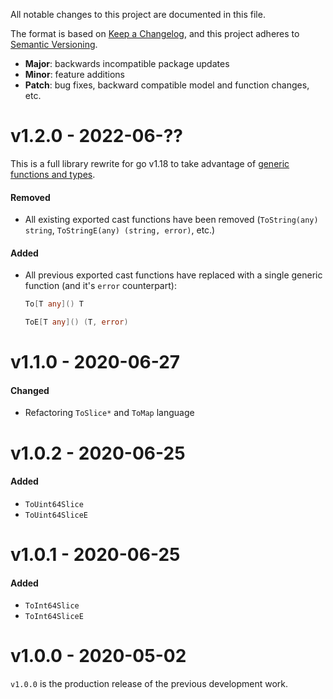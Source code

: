 All notable changes to this project are documented in this file.

The format is based on [Keep a Changelog](https://keepachangelog.com/en/1.0.0/), and this project adheres to [Semantic Versioning](https://semver.org/spec/v2.0.0.html).

- **Major**: backwards incompatible package updates
- **Minor**: feature additions
- **Patch**: bug fixes, backward compatible model and function changes, etc.

# v1.2.0 - 2022-06-??
This is a full library rewrite for go v1.18 to take advantage of [generic functions and types](https://go.dev/doc/tutorial/generics).
#### Removed
- All existing exported cast functions have been removed (`ToString(any) string`, `ToStringE(any) (string, error)`, etc.)

#### Added
- All previous exported cast functions have replaced with a single generic function (and it's `error` counterpart):
  ```go
  To[T any]() T

  ToE[T any]() (T, error)
  ```


# v1.1.0 - 2020-06-27
#### Changed
- Refactoring `ToSlice*` and `ToMap` language

# v1.0.2 - 2020-06-25
#### Added
- `ToUint64Slice`
- `ToUint64SliceE`

# v1.0.1 - 2020-06-25
#### Added
- `ToInt64Slice`
- `ToInt64SliceE`

# v1.0.0 - 2020-05-02
`v1.0.0` is the production release of the previous development work.
